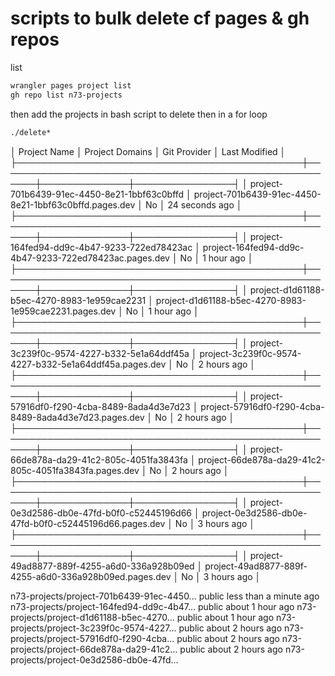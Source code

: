 # scripts to bulk delete cf pages & gh repos

list
```bash
wrangler pages project list
gh repo list n73-projects
```

then add the projects in bash script to delete then in a for loop

```bash
./delete*
```

│ Project Name                                 │ Project Domains                                        │ Git Provider │ Last Modified  │
├──────────────────────────────────────────────┼────────────────────────────────────────────────────────┼──────────────┼────────────────┤
│ project-701b6439-91ec-4450-8e21-1bbf63c0bffd │ project-701b6439-91ec-4450-8e21-1bbf63c0bffd.pages.dev │ No           │ 24 seconds ago │
├──────────────────────────────────────────────┼────────────────────────────────────────────────────────┼──────────────┼────────────────┤
│ project-164fed94-dd9c-4b47-9233-722ed78423ac │ project-164fed94-dd9c-4b47-9233-722ed78423ac.pages.dev │ No           │ 1 hour ago     │
├──────────────────────────────────────────────┼────────────────────────────────────────────────────────┼──────────────┼────────────────┤
│ project-d1d61188-b5ec-4270-8983-1e959cae2231 │ project-d1d61188-b5ec-4270-8983-1e959cae2231.pages.dev │ No           │ 1 hour ago     │
├──────────────────────────────────────────────┼────────────────────────────────────────────────────────┼──────────────┼────────────────┤
│ project-3c239f0c-9574-4227-b332-5e1a64ddf45a │ project-3c239f0c-9574-4227-b332-5e1a64ddf45a.pages.dev │ No           │ 2 hours ago    │
├──────────────────────────────────────────────┼────────────────────────────────────────────────────────┼──────────────┼────────────────┤
│ project-57916df0-f290-4cba-8489-8ada4d3e7d23 │ project-57916df0-f290-4cba-8489-8ada4d3e7d23.pages.dev │ No           │ 2 hours ago    │
├──────────────────────────────────────────────┼────────────────────────────────────────────────────────┼──────────────┼────────────────┤
│ project-66de878a-da29-41c2-805c-4051fa3843fa │ project-66de878a-da29-41c2-805c-4051fa3843fa.pages.dev │ No           │ 2 hours ago    │
├──────────────────────────────────────────────┼────────────────────────────────────────────────────────┼──────────────┼────────────────┤
│ project-0e3d2586-db0e-47fd-b0f0-c52445196d66 │ project-0e3d2586-db0e-47fd-b0f0-c52445196d66.pages.dev │ No           │ 3 hours ago    │
├──────────────────────────────────────────────┼────────────────────────────────────────────────────────┼──────────────┼────────────────┤
│ project-49ad8877-889f-4255-a6d0-336a928b09ed │ project-49ad8877-889f-4255-a6d0-336a928b09ed.pages.dev │ No           │ 3 hours ago    │

n73-projects/project-701b6439-91ec-4450...               public  less than a minute ago
n73-projects/project-164fed94-dd9c-4b47...               public  about 1 hour ago
n73-projects/project-d1d61188-b5ec-4270...               public  about 1 hour ago
n73-projects/project-3c239f0c-9574-4227...               public  about 2 hours ago
n73-projects/project-57916df0-f290-4cba...               public  about 2 hours ago
n73-projects/project-66de878a-da29-41c2...               public  about 2 hours ago
n73-projects/project-0e3d2586-db0e-47fd... 
